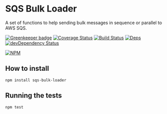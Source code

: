 # SQS Bulk Loader

A set of functions to help sending bulk messages in sequence or parallel to AWS SQS.

[![Greenkeeper badge](https://badges.greenkeeper.io/montumodi/sqs-bulk-loader.svg)](https://greenkeeper.io/)
[![Coverage Status](https://coveralls.io/repos/github/montumodi/sqs-bulk-loader/badge.svg?branch=master)](https://coveralls.io/github/montumodi/sqs-bulk-loader?branch=master)
[![Build Status](https://travis-ci.com/montumodi/sqs-bulk-loader.svg?branch=master)](https://travis-ci.com/montumodi/sqs-bulk-loader)
[![Deps](https://david-dm.org/montumodi/sqs-bulk-loader.svg)](https://david-dm.org/montumodi/sqs-bulk-loader#info=dependencies)
[![devDependency Status](https://david-dm.org/montumodi/sqs-bulk-loader/dev-status.svg)](https://david-dm.org/montumodi/sqs-bulk-loader#info=devDependencies)

[![NPM](https://nodei.co/npm/sqs-bulk-loader.png?downloads=true)](https://www.npmjs.com/package/sqs-bulk-loader/)

## How to install

```
npm install sqs-bulk-loader
```

## Running the tests

`npm test`
